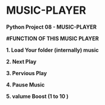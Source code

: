# MUSIC-PLAYER

**Python Project 08 - MUSIC-PLAYER**

**#FUNCTION OF THIS MUSIC PLAYER**

**1. Load Your folder (internally) music**

**2. Next Play**

**3. Pervious Play**

**4. Pause Music**

**5. valume Boost (1 to 10 )**

